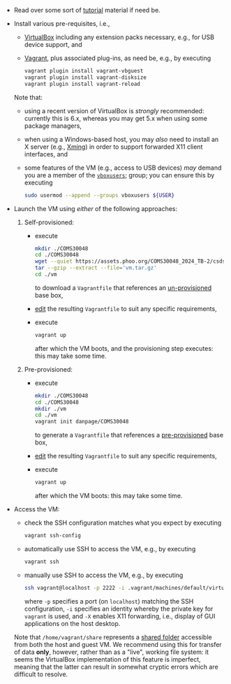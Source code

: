 <!--- -------------------------------------------------------------------- --->

- Read over some sort of
  [tutorial](https://www.google.com/search?q=vagrant+tutorial)
  material if need be.

- Install various pre-requisites, i.e.,

  - [VirtualBox](https://www.virtualbox.org)
    including any extension packs necessary, e.g., for USB device support,
    and
  - [Vagrant](https://www.vagrantup.com),
    plus associated plug-ins, as need be, e.g., by executing

    ```sh
    vagrant plugin install vagrant-vbguest
    vagrant plugin install vagrant-disksize
    vagrant plugin install vagrant-reload
    ```

  Note that:

  - using a recent version of VirtualBox is *strongly* recommended:
    currently this is 6.x, whereas you may get 5.x when using some
    package managers,
  - when using a Windows-based host, you may *also* need to install
    an X server 
    (e.g., [Xming](https://freedesktop.org/wiki/Xming))
    in order to support forwarded X11 client interfaces,
    and
  - some features of the VM
    (e.g., access to USB devices)
    *may* demand you are a member of the
    [`vboxusers`](https://www.virtualbox.org/manual/ch02.html#install-linux-vboxusers);
    group; you can ensure this by executing

    ```sh
    sudo usermod --append --groups vboxusers ${USER}
    ```

- Launch the VM using *either* of the following approaches:

  1. Self-provisioned:

     - execute

       ```sh
       mkdir ./COMS30048
       cd ./COMS30048
       wget --quiet https://assets.phoo.org/COMS30048_2024_TB-2/csdsp/vm/vm.tar.gz
       tar --gzip --extract --file='vm.tar.gz'
       cd ./vm
       ```

       to 
       download
       a `Vagrantfile` 
       that references an
       [un-provisioned](https://app.vagrantup.com/boxomatic/boxes/rocky-8)
       base box,

     - [edit](https://www.vagrantup.com/docs/vagrantfile) 
       the resulting `Vagrantfile` to suit any specific requirements,

     - execute 

       ```sh
       vagrant up
       ```

       after which the VM boots, and the provisioning step executes:
       this may take some time.

  2. Pre-provisioned:

     - execute

       ```sh
       mkdir ./COMS30048
       cd ./COMS30048
       mkdir ./vm
       cd ./vm
       vagrant init danpage/COMS30048
       ```

       to 
       generate
       a `Vagrantfile`
       that references a
       [pre-provisioned](https://app.vagrantup.com/danpage/boxes/COMS30048)
       base box,

     - [edit](https://www.vagrantup.com/docs/vagrantfile) 
       the resulting `Vagrantfile` to suit any specific requirements,

     - execute

       ```sh
       vagrant up
       ```

       after which the VM boots:
       this may take some time.

- Access the VM:

  - check the SSH configuration matches what you expect
    by executing

    ```sh
    vagrant ssh-config
    ```

  - automatically
    use SSH to access the VM, e.g.,
    by executing

    ```sh
    vagrant ssh
    ```

  - manually
    use SSH to access the VM, e.g.,
    by executing

    ```sh
    ssh vagrant@localhost -p 2222 -i .vagrant/machines/default/virtualbox/private_key -X
    ```

    where 
    `-p` specifies a port (on `localhost`) matching the SSH configuration,
    `-i` specifies an identity whereby the private key for `vagrant` is used, and
    `-X` enables X11 forwarding, i.e., display of GUI applications on the host desktop.

  Note that
  `/home/vagrant/share`
  represents a 
  [shared folder](https://www.virtualbox.org/manual/ch04.html#sharedfolders)
  accessible from both the host and guest VM.
  We recommend using this for transfer of data <b>only</b>, however, rather 
  than as a "live", working file system: it seems the 
  VirtualBox
  implementation of this feature is imperfect, meaning that the latter can 
  result in somewhat cryptic errors which are difficult to resolve.

<!--- -------------------------------------------------------------------- --->
